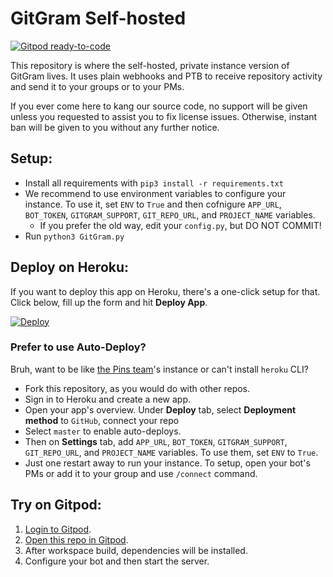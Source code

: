 # GitGram Self-hosted
[![Gitpod ready-to-code](https://img.shields.io/badge/Gitpod-ready--to--code-blue?logo=gitpod)](https://gitpod.io/#https://github.com/pokurt/GitGram)

This repository is where the self-hosted, private instance version of GitGram lives. It uses plain webhooks and PTB to receive repository
activity and send it to your groups or to your PMs.

If you ever come here to kang our source code, no support will be given unless you requested to assist you to fix license
issues. Otherwise, instant ban will be given to you without any further notice.

## Setup:
- Install all requirements with `pip3 install -r requirements.txt`
- We recommend to use environment variables to configure your instance. To use it, set `ENV` to `True` and
then cofnigure `APP_URL`, `BOT_TOKEN`, `GITGRAM_SUPPORT`, `GIT_REPO_URL`, and `PROJECT_NAME` variables.
    - If you prefer the old way, edit your `config.py`, but DO NOT COMMIT!
- Run `python3 GitGram.py`

## Deploy on Heroku:
If you want to deploy this app on Heroku, there's a one-click setup for that. Click below, fill up the form and hit **Deploy App**.

[![Deploy](https://www.herokucdn.com/deploy/button.svg)](https://heroku.com/deploy?template=https://github.com/pokurt/GitGram)

### Prefer to use Auto-Deploy?
Bruh, want to be like [the Pins team](https://t.me/ThePinsTeam_GitGramBot)'s instance or can't install `heroku` CLI?

- Fork this repository, as you would do with other repos.
- Sign in to Heroku and create a new app.
- Open your app's overview. Under **Deploy** tab, select **Deployment method** to `GitHub`, connect your repo
- Select `master` to enable auto-deploys.
- Then on **Settings** tab, add `APP_URL`, `BOT_TOKEN`, `GITGRAM_SUPPORT`, `GIT_REPO_URL`, and `PROJECT_NAME` variables. To use them, set `ENV` to `True`.
- Just one restart away to run your instance. To setup, open your bot's PMs or add it to your group and use `/connect` command.


## Try on Gitpod:
1. [Login to Gitpod](https://gitpod.io/login).
2. [Open this repo in Gitpod](https://gitpod.io/#github.com/pokurt/GitGram).
3. After workspace build, dependencies will be installed.
4. Configure your bot and then start the server.
